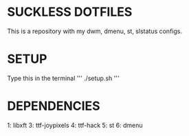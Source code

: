 # SUCKLESS DOTFILES
This is a repository with my dwm, dmenu, st, slstatus configs.

# SETUP
Type this in the terminal
'''
./setup.sh
'''

# DEPENDENCIES
1: libxft
3: ttf-joypixels
4: ttf-hack
5: st
6: dmenu

